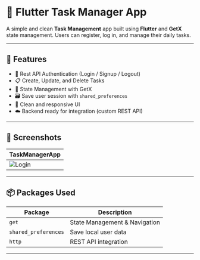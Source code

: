 # 📝 Flutter Task Manager App

A simple and clean **Task Management** app built using **Flutter** and **GetX** state management. Users can register, log in, and manage their daily tasks.

---

## 🚀 Features

- 🔐 Rest API Authentication (Login / Signup / Logout)
- 📋 Create, Update, and Delete Tasks
- 🧠 State Management with GetX
- 🗃️ Save user session with `shared_preferences`
- 🎯 Clean and responsive UI
- ☁️ Backend ready for integration (custom REST API)

---

## 📸 Screenshots

| TaskManagerApp                                                                                                                                          |
|---------------------------------------------------------------------------------------------------------------------------------------------------------|
| ![Login](https://github.com/rupomsoft/Flutter-Batch/blob/main/Flutter/Source%20Code/25%20Task%20manager%20project/UI%20UX/Artboard%20%E2%80%93%201.png) |

---

## 📦 Packages Used

| Package | Description |
|--------|-------------|
| `get` | State Management & Navigation |
| `shared_preferences` | Save local user data |
| `http` | REST API integration |


---
